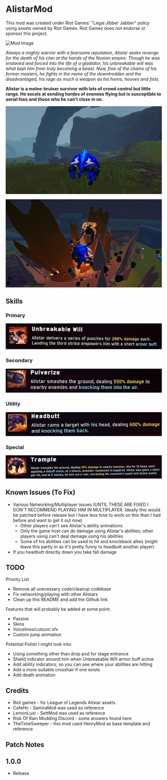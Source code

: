# AlistarMod

This mod was created under Riot Games' "Legal Jibber Jabber" policy using assets owned by Riot Games. Riot Games does not endorse or sponsor this project.

![Mod Image](https://ddragon.leagueoflegends.com/cdn/img/champion/splash/Alistar_0.jpg)

*Always a mighty warrior with a fearsome reputation,
Alistar seeks revenge for the death of his clan at the hands of the Noxian empire.
Though he was enslaved and forced into the life of a gladiator,
his unbreakable will was what kept him from truly becoming a beast.
Now, free of the chains of his former masters,
he fights in the name of the downtrodden and the disadvantaged,
his rage as much a weapon as his horns, hooves and fists.*

**Alistar is a melee-bruiser survivor with lots of crowd control but little range.
He excels at sending hordes of enemies flying but is susceptible to aerial foes and 
those who he can't close in on.**

![Screenshot](https://raw.githubusercontent.com/Conoisseur/AlistarMod/refs/heads/master/imgs/alistar_risk.png)

![Screenshot](https://raw.githubusercontent.com/Conoisseur/AlistarMod/refs/heads/master/imgs/alistar_risk_2.png)

## Skills

### **Primary**
![Screenshot](https://raw.githubusercontent.com/Conoisseur/AlistarMod/refs/heads/master/imgs/unbreakable_will_description.png)

### **Secondary**
![Screenshot](https://raw.githubusercontent.com/Conoisseur/AlistarMod/refs/heads/master/imgs/pulverize_description.png)

### **Utility**
![Screenshot](https://raw.githubusercontent.com/Conoisseur/AlistarMod/refs/heads/master/imgs/headbutt_description.png)

### **Special**
![Screenshot](https://raw.githubusercontent.com/Conoisseur/AlistarMod/refs/heads/master/imgs/trample_description.png)

## Known Issues (To Fix)
- Various Networking/Multiplayer issues (UNTIL THESE ARE FIXED I DON'T RECOMMEND PLAYING HIM IN MULTIPLAYER. Ideally this would be patched before release but I have less time to work on this than I had before and want to get it out now)
  - Other players can't see Alistar's ability animations
  - Only the game host can do damage using Alistar's abilities; other players using can't deal damage using his abilities
  - Some of his abilities can be used to hit and knockback allies (might leave this partly in as it's pretty funny to headbutt another player)
- If you headbutt directly down you take fall damage

## TODO
Priority List
- Remove all unecessary code/cleanup codebase
- Fix networking/playing with other Alistars
- Clean up this README and add the Github link

Features that will probably be added at some point:
- Passive
- Skins
- Voicelines/cutsom sfx
- Custom jump animation

Potential Polish I might look into:
- Using something other than drop pod for stage entrance
- Shield indicator around him when Unbreakable Will armor buff active
- Add ability indicators, so you can see where your abilities are hitting
- Add a more suitable crosshair if one exists
- Add death animation

## Credits
- Riot games -  for League of Legends Alistar assets
- CafeHo - SamiraMod was used as reference
- LemonLust - SettMod was used as reference
- Risk Of Rain Modding Discord - some answers found here
- TheTimeSweeper - this mod used HenryMod as base template and reference

## Patch Notes

## 1.0.0
- Release


